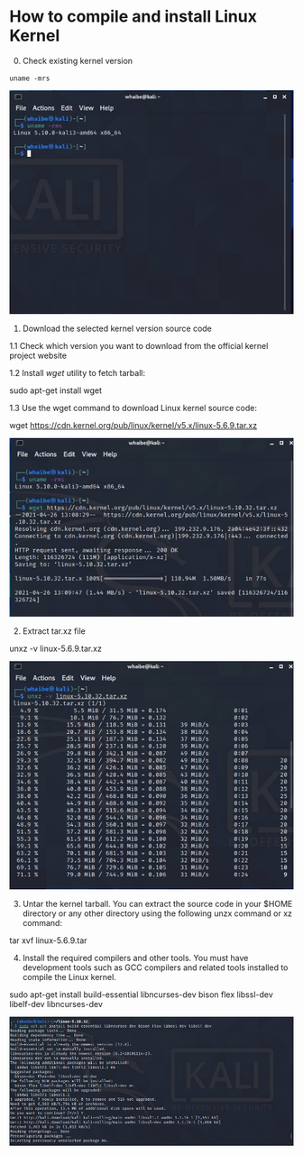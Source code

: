 # How to compile and install Linux Kernel

0. Check existing kernel version

```
uname -mrs
```
 
![Check Kernel Version before](images/version.jpeg)

1. Download the selected kernel version source code

1.1 Check which version you want to download from the official kernel project website

1.2 Install *wget* utility to fetch tarball:


sudo apt-get install wget


1.3 Use the wget command to download Linux kernel source code:


wget https://cdn.kernel.org/pub/linux/kernel/v5.x/linux-5.6.9.tar.xz


![Download version](images/wget.jpeg)

2. Extract tar.xz file


unxz -v linux-5.6.9.tar.xz


![Unpack](images/unpack.jpeg)

3. Untar the kernel tarball. You can extract the source code in your $HOME directory or any other directory using the following unzx command or xz command:


tar xvf linux-5.6.9.tar

4. Install the required compilers and other tools. You must have development tools such as GCC compilers and related tools installed to compile the Linux kernel.


sudo apt-get install build-essential libncurses-dev bison flex libssl-dev libelf-dev libncurses-dev


![Dependencies](images/dependencies.jpeg)
